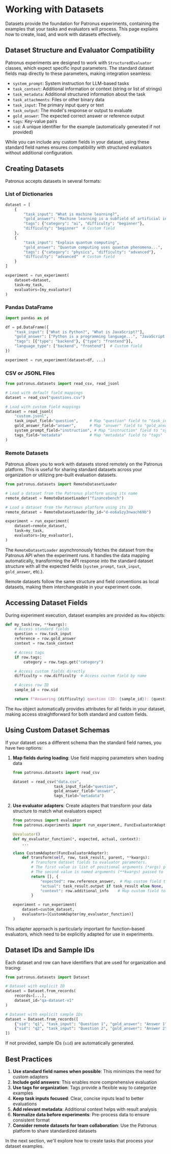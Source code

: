 # Working with Datasets

Datasets provide the foundation for Patronus experiments, containing the examples that your tasks and evaluators will process.
This page explains how to create, load, and work with datasets effectively.

## Dataset Structure and Evaluator Compatibility

Patronus experiments are designed to work with `StructuredEvaluator` classes, which expect specific input parameters.
The standard dataset fields map directly to these parameters, making integration seamless:

- `system_prompt`: System instruction for LLM-based tasks
- `task_context`: Additional information or context (string or list of strings)
- `task_metadata`: Additional structured information about the task
- `task_attachments`: Files or other binary data
- `task_input`: The primary input query or text
- `task_output`: The model's response or output to evaluate
- `gold_answer`: The expected correct answer or reference output
- `tags`: Key-value pairs
- `sid`: A unique identifier for the example (automatically generated if not provided)

While you can include any custom fields in your dataset, using these standard field names ensures compatibility with structured evaluators without additional configuration.

## Creating Datasets

Patronus accepts datasets in several formats:

### List of Dictionaries

```python
dataset = [
    {
        "task_input": "What is machine learning?",
        "gold_answer": "Machine learning is a subfield of artificial intelligence...",
        "tags": {"category": "ai", "difficulty": "beginner"},
        "difficulty": "beginner"  # Custom field
    },
    {
        "task_input": "Explain quantum computing",
        "gold_answer": "Quantum computing uses quantum phenomena...",
        "tags": {"category": "physics", "difficulty": "advanced"},
        "difficulty": "advanced"  # Custom field
    }
]

experiment = run_experiment(
    dataset=dataset,
    task=my_task,
    evaluators=[my_evaluator]
)
```

### Pandas DataFrame

```python
import pandas as pd

df = pd.DataFrame({
    "task_input": ["What is Python?", "What is JavaScript?"],
    "gold_answer": ["Python is a programming language...", "JavaScript is a programming language..."],
    "tags": [{"type": "backend"}, {"type": "frontend"}],
    "language_type": ["backend", "frontend"]  # Custom field
})

experiment = run_experiment(dataset=df, ...)
```

### CSV or JSONL Files

```python
from patronus.datasets import read_csv, read_jsonl

# Load with default field mappings
dataset = read_csv("questions.csv")

# Load with custom field mappings
dataset = read_jsonl(
    "custom.jsonl",
    task_input_field="question",     # Map "question" field to "task_input"
    gold_answer_field="answer",      # Map "answer" field to "gold_answer"
    system_prompt_field="instruction", # Map "instruction" field to "system_prompt"
    tags_field="metadata"            # Map "metadata" field to "tags"
)
```

### Remote Datasets

Patronus allows you to work with datasets stored remotely on the Patronus platform.
This is useful for sharing standard datasets across your organization or utilizing pre-built evaluation datasets.

```python
from patronus.datasets import RemoteDatasetLoader

# Load a dataset from the Patronus platform using its name
remote_dataset = RemoteDatasetLoader("financebench")

# Load a dataset from the Patronus platform using its ID
remote_dataset = RemoteDatasetLoader(by_id="d-eo6a5zy3nwach69b")

experiment = run_experiment(
    dataset=remote_dataset,
    task=my_task,
    evaluators=[my_evaluator],
)
```

The `RemoteDatasetLoader` asynchronously fetches the dataset from the Patronus API when the experiment runs.
It handles the data mapping automatically, transforming the API response into the standard dataset structure
with all the expected fields (`system_prompt`, `task_input`, `gold_answer`, etc.).

Remote datasets follow the same structure and field conventions as local datasets, making them interchangeable in your experiment code.

## Accessing Dataset Fields

During experiment execution, dataset examples are provided as `Row` objects:

```python
def my_task(row, **kwargs):
    # Access standard fields
    question = row.task_input
    reference = row.gold_answer
    context = row.task_context

    # Access tags
    if row.tags:
        category = row.tags.get("category")

    # Access custom fields directly
    difficulty = row.difficulty  # Access custom field by name

    # Access row ID
    sample_id = row.sid

    return f"Answering {difficulty} question (ID: {sample_id}): {question}"
```

The `Row` object automatically provides attributes for all fields in your dataset, making access straightforward for both standard and custom fields.

## Using Custom Dataset Schemas

If your dataset uses a different schema than the standard field names, you have two options:

1. **Map fields during loading**: Use field mapping parameters when loading data
   ```python
   from patronus.datasets import read_csv

   dataset = read_csv("data.csv",
                     task_input_field="question",
                     gold_answer_field="answer",
                     tags_field="metadata")
   ```

2. **Use evaluator adapters**: Create adapters that transform your data structure to match what evaluators expect

   ```python
   from patronus import evaluator
   from patronus.experiments import run_experiment, FuncEvaluatorAdapter

   @evaluator()
   def my_evaluator_function(*, expected, actual, context):
       ...

   class CustomAdapter(FuncEvaluatorAdapter):
       def transform(self, row, task_result, parent, **kwargs):
           # Transform dataset fields to evaluator parameters.
           # The first value is list of positional arguments (*args) passed to the evaluator function.
           # The second value is named arguments (**kwargs) passed to the evaluator function.
           return [], {
               "expected": row.reference_answer,  # Map custom field to expected parameter
               "actual": task_result.output if task_result else None,
               "context": row.additional_info    # Map custom field to context parameter
           }

   experiment = run_experiment(
       dataset=custom_dataset,
       evaluators=[CustomAdapter(my_evaluator_function)]
   )
   ```

This adapter approach is particularly important for function-based evaluators, which need to be explicitly adapted for use in experiments.

## Dataset IDs and Sample IDs

Each dataset and row can have identifiers that are used for organization and tracing:

```python
from patronus.datasets import Dataset

# Dataset with explicit ID
dataset = Dataset.from_records(
    records=[...],
    dataset_id="qa-dataset-v1"
)

# Dataset with explicit sample IDs
dataset = Dataset.from_records([
    {"sid": "q1", "task_input": "Question 1", "gold_answer": "Answer 1"},
    {"sid": "q2", "task_input": "Question 2", "gold_answer": "Answer 2"}
])
```

If not provided, sample IDs (`sid`) are automatically generated.

## Best Practices

1. **Use standard field names when possible**: This minimizes the need for custom adapters
2. **Include gold answers**: This enables more comprehensive evaluation
3. **Use tags for organization**: Tags provide a flexible way to categorize examples
4. **Keep task inputs focused**: Clear, concise inputs lead to better evaluations
5. **Add relevant metadata**: Additional context helps with result analysis
6. **Normalize data before experiments**: Pre-process data to ensure consistent format
7. **Consider remote datasets for team collaboration**: Use the Patronus platform to share standardized datasets

In the next section, we'll explore how to create tasks that process your dataset examples.
